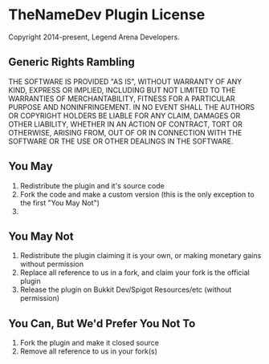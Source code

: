 TheNameDev Plugin License
====

Copyright 2014-present, Legend Arena Developers.

Generic Rights Rambling
----

THE SOFTWARE IS PROVIDED "AS IS", WITHOUT WARRANTY OF ANY KIND, EXPRESS OR
IMPLIED, INCLUDING BUT NOT LIMITED TO THE WARRANTIES OF MERCHANTABILITY,
FITNESS FOR A PARTICULAR PURPOSE AND NONINFRINGEMENT. IN NO EVENT SHALL THE
AUTHORS OR COPYRIGHT HOLDERS BE LIABLE FOR ANY CLAIM, DAMAGES OR OTHER
LIABILITY, WHETHER IN AN ACTION OF CONTRACT, TORT OR OTHERWISE, ARISING FROM,
OUT OF OR IN CONNECTION WITH THE SOFTWARE OR THE USE OR OTHER DEALINGS IN THE
SOFTWARE.

You May
----

1. Redistribute the plugin and it's source code
2. Fork the code and make a custom version (this is the only exception to the first "You May Not")
3. 

You May Not
----

1. Redistribute the plugin claiming it is your own, or making monetary gains without permission
2. Replace all reference to us in a fork, and claim your fork is the official plugin
3. Release the plugin on Bukkit Dev/Spigot Resources/etc (without permission)

You Can, But We'd Prefer You Not To
----

1. Fork the plugin and make it closed source
2. Remove all reference to us in your fork(s)